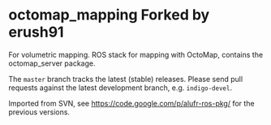 octomap_mapping
Forked by erush91
===============

For volumetric mapping. 
ROS stack for mapping with OctoMap, contains the octomap_server package.

The `master` branch tracks the latest (stable) releases. Please send pull requests against the latest development branch, e.g. `indigo-devel`.

Imported from SVN, see https://code.google.com/p/alufr-ros-pkg/ for the previous versions.
